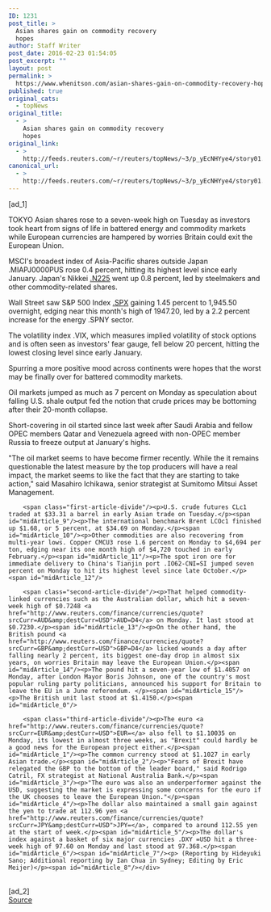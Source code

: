 ```yaml
---
ID: 1231
post_title: >
  Asian shares gain on commodity recovery
  hopes
author: Staff Writer
post_date: 2016-02-23 01:54:05
post_excerpt: ""
layout: post
permalink: >
  https://www.whenitson.com/asian-shares-gain-on-commodity-recovery-hopes/
published: true
original_cats:
  - topNews
original_title:
  - >
    Asian shares gain on commodity recovery
    hopes
original_link:
  - >
    http://feeds.reuters.com/~r/reuters/topNews/~3/p_yEcNHYye4/story01.htm
canonical_url:
  - >
    http://feeds.reuters.com/~r/reuters/topNews/~3/p_yEcNHYye4/story01.htm
---
```

 [ad_1]
<br><div id="articleText">
<span id="midArticle_start"/>

<span id="midArticle_0"/><span class="focusParagraph" readability="4"><p><span class="articleLocation">TOKYO</span> Asian shares rose to a seven-week high on Tuesday as investors took heart from signs of life in battered energy and commodity markets while European currencies are hampered by worries Britain could exit the European Union.</p></span><span id="midArticle_1"/><p>MSCI's broadest index of Asia-Pacific shares outside Japan .MIAPJ0000PUS rose 0.4 percent, hitting its highest level since early January. Japan's Nikkei <a href="http://www.reuters.com/finance/markets/index?symbol=jp%21n225">.N225</a> went up 0.8 percent, led by steelmakers and other commodity-related shares.</p><span id="midArticle_2"/><p>Wall Street saw S&amp;P 500 Index <a href="http://www.reuters.com/finance/markets/index?symbol=us%21spx">.SPX</a> gaining 1.45 percent to 1,945.50 overnight, edging near this month's high of 1947.20, led by a 2.2 percent increase for the energy .SPNY sector.</p><span id="midArticle_3"/><p>The volatility index .VIX, which measures implied volatility of stock options and is often seen as investors' fear gauge, fell below 20 percent, hitting the lowest closing level since early January.</p><span id="midArticle_4"/><p>Spurring a more positive mood across continents were hopes that the worst may be finally over for battered commodity markets.</p><span id="midArticle_5"/><p>Oil markets jumped as much as 7 percent on Monday as speculation about falling U.S. shale output fed the notion that crude prices may be bottoming after their 20-month collapse.</p><span id="midArticle_6"/><p>Short-covering in oil started since last week after Saudi Arabia and fellow OPEC members Qatar and Venezuela agreed with non-OPEC member Russia to freeze output at January's highs. </p><span id="midArticle_7"/><p>"The oil market seems to have become firmer recently. While the it remains questionable the latest measure by the top producers will have a real impact, the market seems to like the fact that they are starting to take action," said Masahiro Ichikawa, senior strategist at Sumitomo Mitsui Asset Management.</p><span id="midArticle_8"/>
        
        <span class="first-article-divide"/><p>U.S. crude futures CLc1 traded at $33.31 a barrel in early Asian trade on Tuesday.</p><span id="midArticle_9"/><p>The international benchmark Brent LCOc1 finished up $1.68, or 5 percent, at $34.69 on Monday.</p><span id="midArticle_10"/><p>Other commodities are also recovering from multi-year lows. Copper CMCU3 rose 1.6 percent on Monday to $4,694 per ton, edging near its one month high of $4,720 touched in early February.</p><span id="midArticle_11"/><p>The spot iron ore for immediate delivery to China's Tianjin port .IO62-CNI=SI jumped seven percent on Monday to hit its highest level since late October.</p><span id="midArticle_12"/>
        
        <span class="second-article-divide"/><p>That helped commodity-linked currencies such as the Australian dollar, which hit a seven-week high of $0.7248 <a href="http://www.reuters.com/finance/currencies/quote?srcCurr=AUD&amp;destCurr=USD">AUD=D4</a> on Monday. It last stood at $0.7230.</p><span id="midArticle_13"/><p>On the other hand, the British pound <a href="http://www.reuters.com/finance/currencies/quote?srcCurr=GBP&amp;destCurr=USD">GBP=D4</a> licked wounds a day after falling nearly 2 percent, its biggest one-day drop in almost six years, on worries Britain may leave the European Union.</p><span id="midArticle_14"/><p>The pound hit a seven-year low of $1.4057 on Monday, after London Mayor Boris Johnson, one of the country's most popular ruling party politicians, announced his support for Britain to leave the EU in a June referendum. </p><span id="midArticle_15"/><p>The British unit last stood at $1.4150.</p><span id="midArticle_0"/>
        
        <span class="third-article-divide"/><p>The euro <a href="http://www.reuters.com/finance/currencies/quote?srcCurr=EUR&amp;destCurr=USD">EUR=</a> also fell to $1.10035 on Monday, its lowest in almost three weeks, as "Brexit" could hardly be a good news for the European project either.</p><span id="midArticle_1"/><p>The common currency stood at $1.1027 in early Asian trade.</p><span id="midArticle_2"/><p>"Fears of Brexit have relegated the GBP to the bottom of the leader board," said Rodrigo Catril, FX strategist at National Australia Bank.</p><span id="midArticle_3"/><p>"The euro was also an underperformer against the USD, suggesting the market is expressing some concerns for the euro if the UK chooses to leave the European Union."</p><span id="midArticle_4"/><p>The dollar also maintained a small gain against the yen to trade at 112.96 yen <a href="http://www.reuters.com/finance/currencies/quote?srcCurr=JPY&amp;destCurr=USD">JPY=</a>, compared to around 112.55 yen at the start of week.</p><span id="midArticle_5"/><p>The dollar's index against a basket of six major currencies .DXY =USD hit a three-week high of 97.60 on Monday and last stood at 97.368.</p><span id="midArticle_6"/><span id="midArticle_7"/><p> (Reporting by Hideyuki Sano; Additional reporting by Ian Chua in Sydney; Editing by Eric Meijer)</p><span id="midArticle_8"/></div>
<br>[ad_2]
<br><a href="http://feeds.reuters.com/~r/reuters/topNews/~3/p_yEcNHYye4/story01.htm">Source </a>